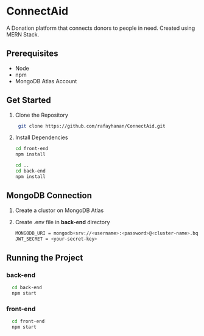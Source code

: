 # ConnectAid
A Donation platform that connects donors to people in need. Created using MERN Stack.

## Prerequisites

  - Node
  - npm
  - MongoDB Atlas Account

## Get Started

1. Clone the Repository

   ```sh
    git clone https://github.com/rafayhanan/ConnectAid.git
    ```

2. Install Dependencies
   
    ```sh
    cd front-end
    npm install
    ```

    ```sh
    cd ..
    cd back-end
    npm install
    ```
    
## MongoDB Connection

1. Create a clustor on MongoDB Atlas

2. Create .env file in **back-end** directory
   
    ```sh
    MONGODB_URI = mongodb+srv://<username>:<password>@<cluster-name>.bqydw.mongodb.net/?retryWrites=true&w=majority&appName=<clustor-name>
    JWT_SECRET = <your-secret-key>
    ```

## Running the Project

### back-end

  ```sh
    cd back-end
    npm start
  ```
### front-end

  ```sh
    cd front-end
    npm start
  ```










